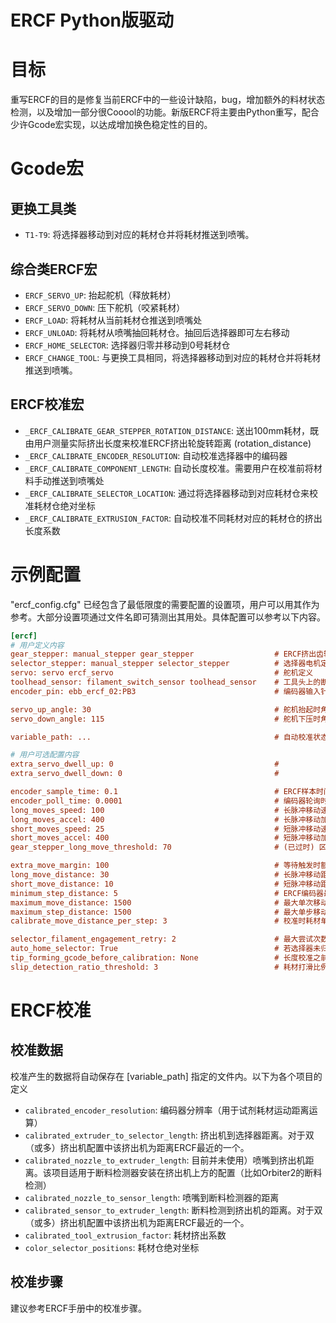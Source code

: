 ERCF Python版驱动
===

# 目标
重写ERCF的目的是修复当前ERCF中的一些设计缺陷，bug，增加额外的料材状态检测，以及增加一部分很Cooool的功能。新版ERCF将主要由Python重写，配合少许Gcode宏实现，以达成增加换色稳定性的目的。

# Gcode宏
## 更换工具类
- `T1-T9`: 将选择器移动到对应的耗材仓并将耗材推送到喷嘴。

## 综合类ERCF宏
- `ERCF_SERVO_UP`: 抬起舵机（释放耗材）
- `ERCF_SERVO_DOWN`: 压下舵机（咬紧耗材）
- `ERCF_LOAD`: 将耗材从当前耗材仓推送到喷嘴处
- `ERCF_UNLOAD`: 将耗材从喷嘴抽回耗材仓。抽回后选择器即可左右移动
- `ERCF_HOME_SELECTOR`: 选择器归零并移动到0号耗材仓
- `ERCF_CHANGE_TOOL`: 与更换工具相同，将选择器移动到对应的耗材仓并将耗材推送到喷嘴。

## ERCF校准宏
- `_ERCF_CALIBRATE_GEAR_STEPPER_ROTATION_DISTANCE`: 送出100mm耗材，既由用户测量实际挤出长度来校准ERCF挤出轮旋转距离 (rotation_distance)
- `_ERCF_CALIBRATE_ENCODER_RESOLUTION`: 自动校准选择器中的编码器
- `_ERCF_CALIBRATE_COMPONENT_LENGTH`: 自动长度校准。需要用户在校准前将材料手动推送到喷嘴处
- `_ERCF_CALIBRATE_SELECTOR_LOCATION`: 通过将选择器移动到对应耗材仓来校准耗材仓绝对坐标
- `_ERCF_CALIBRATE_EXTRUSION_FACTOR`: 自动校准不同耗材对应的耗材仓的挤出长度系数

# 示例配置
"ercf_config.cfg" 已经包含了最低限度的需要配置的设置项，用户可以用其作为参考。大部分设置项通过文件名即可猜测出其用处。具体配置可以参考以下内容。


```ini
[ercf]
# 用户定义内容
gear_stepper: manual_stepper gear_stepper                  # ERCF挤出齿轮电机定义
selector_stepper: manual_stepper selector_stepper          # 选择器电机定义
servo: servo ercf_servo                                    # 舵机定义
toolhead_sensor: filament_switch_sensor toolhead_sensor    # 工具头上的断料检测定义
encoder_pin: ebb_ercf_02:PB3                               # 编码器输入针脚

servo_up_angle: 30                                         # 舵机抬起时角度。校准请参考官方ERCF手册
servo_down_angle: 115                                      # 舵机下压时角度。校准请参考官方ERCF手册

variable_path: ...                                         # 自动校准状态文件，通常为 [/home/pi/klipper_config/ercf_vars.cfg]

# 用户可选配置内容
extra_servo_dwell_up: 0                                    # 
extra_servo_dwell_down: 0                                  # 

encoder_sample_time: 0.1                                   # ERCF样本时间
encoder_poll_time: 0.0001                                  # 编码器轮询时间，单位为秒
long_moves_speed: 100                                      # 长脉冲移动速度，单位为mm/s
long_moves_accel: 400                                      # 长脉冲移动加速度，单位为mm/s^2。需要注意的是该设置只能配置ERCF挤出机的加速度
short_moves_speed: 25                                      # 短脉冲移动速度，单位为mm/s
short_moves_accel: 400                                     # 短脉冲移动加速度，单位为mm/s^2。需要注意的是该设置只能配置ERCF挤出机的加速度
gear_stepper_long_move_threshold: 70                       # (已过时) 区分长短脉冲的临界值

extra_move_margin: 100                                     # 等待触发时额外的耗材挤出距离。触发条件为耗材打滑或是耗材触发了工具头上的断料检测
long_move_distance: 30                                     # 长脉冲移动距离，单位为mm
short_move_distance: 10                                    # 短脉冲移动距离，单位为mm
minimum_step_distance: 5                                   # ERCF编码器最低可检测耗材移动距离，单位为mm
maximum_move_distance: 1500                                # 最大单次移动距离（可包含多个脉冲移动），单位为mm
maximum_step_distance: 1500                                # 最大单步移动距离，单位为mm
calibrate_move_distance_per_step: 3                        # 校准时耗材单步移动距离，单位为mm

selector_filament_engagement_retry: 2                      # 最大尝试次数（用于ERCF挤出机无法咬住耗材时重试）
auto_home_selector: True                                   # 若选择器未归零则任何选择器相关的移动将触发归零动作
tip_forming_gcode_before_calibration: None                 # 长度校准之前运行的耗材头抽插宏
slip_detection_ratio_threshold: 3                          # 耗材打滑比例 （若每步耗材实际移动距离小于[1/threshold * requested_distance]则认为是打滑）
```

# ERCF校准
## 校准数据
校准产生的数据将自动保存在 [variable_path] 指定的文件内。以下为各个项目的定义
- `calibrated_encoder_resolution`: 编码器分辨率（用于试剂耗材运动距离运算）
- `calibrated_extruder_to_selector_length`: 挤出机到选择器距离。对于双（或多）挤出机配置中该挤出机为距离ERCF最近的一个。
- `calibrated_nozzle_to_extruder_length`: 目前并未使用）喷嘴到挤出机距离。该项目适用于断料检测器安装在挤出机上方的配置（比如Orbiter2的断料检测）
- `calibrated_nozzle_to_sensor_length`: 喷嘴到断料检测器的距离
- `calibrated_sensor_to_extruder_length`: 断料检测到挤出机的距离。对于双（或多）挤出机配置中该挤出机为距离ERCF最近的一个。
- `calibrated_tool_extrusion_factor`: 耗材挤出系数
- `color_selector_positions`: 耗材仓绝对坐标

## 校准步骤
建议参考ERCF手册中的校准步骤。

